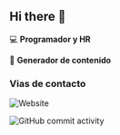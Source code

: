 ## Hi there 👋

:computer: **Programador y HR**

:pencil: **Generador de contenido**

### Vias de contacto



![Website](https://img.shields.io/website?url=https%3A%2F%2Fsmartgets.com)

![GitHub commit activity](https://img.shields.io/github/commit-activity/m/omanzanares88/omanzanares88)

